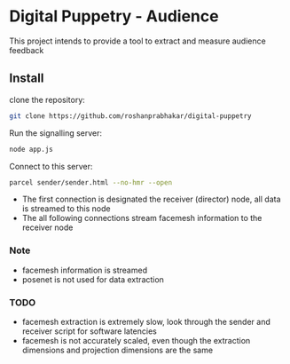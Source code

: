 # Digital Puppetry - Audience
This project intends to provide a tool to extract and measure audience feedback

## Install

clone the repository:
```sh
git clone https://github.com/roshanprabhakar/digital-puppetry
```

Run the signalling server:
```sh
node app.js
```

Connect to this server:
```sh
parcel sender/sender.html --no-hmr --open
```
* The first connection is designated the receiver (director) node, all data is streamed to this node
* The all following connections stream facemesh information to the receiver node

### Note
* facemesh information is streamed
* posenet is not used for data extraction

### TODO
* facemesh extraction is extremely slow, look through the sender and receiver script for software latencies
* facemesh is not accurately scaled, even though the extraction dimensions and projection dimensions are the same
